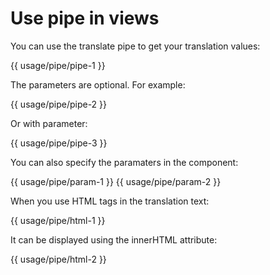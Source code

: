 <!-- ======================================================================
--- Search engine
title:          Use pipe in views
keywords:       configuration
description:    Use pipe in views.
--- Menu system
order:          30
text:           Pipe
hidden:         false
umbel:          false
--- Page properties
id:             
document:       
layout:         layout-2-left
$-left:         #side-menu
searchable:     true
--- Side menu
side-menu-root:     /documentation
side-menu-header:   Documentation
side-menu-top:      Installation
side-menu-depth:    2
======================================================================= -->

# Use pipe in views

You can use the translate pipe to get your translation values:

{{ usage/pipe/pipe-1 }}

The parameters are optional. For example:

{{ usage/pipe/pipe-2 }}

Or with parameter:

{{ usage/pipe/pipe-3 }}

You can also specify the paramaters in the component:

{{ usage/pipe/param-1 }}
{{ usage/pipe/param-2 }}

When you use HTML tags in the translation text:

{{ usage/pipe/html-1 }}

It can be displayed using the innerHTML attribute:

{{ usage/pipe/html-2 }}
